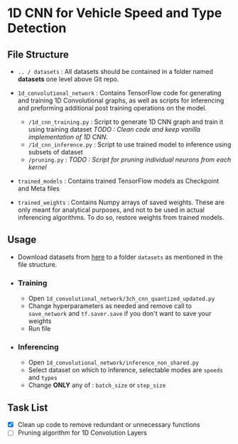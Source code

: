# 1D CNN for Vehicle Speed and Type Detection

## File Structure

- ```.. / datasets``` : All datasets should be contained in a folder named **datasets** one level above Git repo.

- ```1d_convolutional_network``` : Contains TensorFlow code for generating and training 1D Convolutional graphs, as well as scripts for inferencing and preforming additional post training operations on the model.
  - ```/1d_cnn_training.py``` : Script to generate 1D CNN graph and train it using training dataset _TODO : Clean code and keep vanilla implementation of 1D CNN._
  - ```/1d_cnn_inference.py``` : Script to use trained model to inference using subsets of dataset
  - ```/pruning.py``` : _TODO : Script for pruning individual neurons from each kernel_
  
- ```trained_models``` : Contains trained TensorFlow models as Checkpoint and Meta files

- ```trained_weights``` : Contains Numpy arrays of saved weights. These are only meant for analytical purposes, and not to be used in actual inferencing algorithms. To do so, restore weights from trained models.

## Usage

- Download datasets from [here](https://drive.google.com/drive/folders/113brHUKjoL7G4Ylv8XASAufMxLbHNbz5?usp=sharing) to a folder ```datasets``` as mentioned in the file structure.

- ### Training
  - Open ```1d_convolutional_network/3ch_cnn_quantized_updated.py```
  - Change hyperparameters as needed and remove call to ```save_network``` and ```tf.saver.save``` if you don't want to save your weights
  - Run file
  
- ### Inferencing
  - Open ```1d_convolutional_network/inference_non_shared.py```
  - Select dataset on which to inference, selectable modes are ```speeds``` and ```types```
  - Change **ONLY** any of : ```batch_size``` or ```step_size```
  
## Task List

- [X] Clean up code to remove redundant or unnecessary functions
- [ ] Pruning algorithm for 1D Convolution Layers
